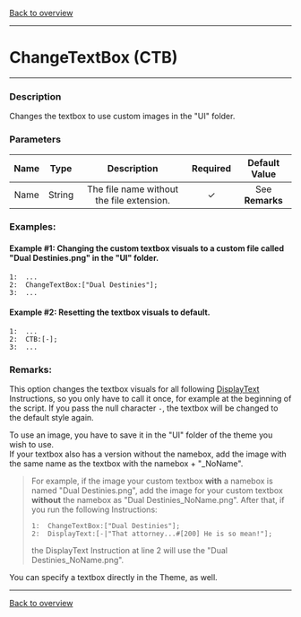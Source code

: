 [Back to overview](index.md)

---
# ChangeTextBox (CTB)

---

### Description
Changes the textbox to use custom images in the "UI" folder.

### Parameters

|Name|Type|Description|Required|Default Value|
|:---:|:---:|:---:|:---:|:---:|
|Name|String|The file name without the file extension.|✓|See **Remarks**|

### Examples:
#### Example #1: Changing the custom textbox visuals to a custom file called "Dual Destinies.png" in the "UI" folder.
```
1:  ...
2:  ChangeTextBox:["Dual Destinies"];
3:  ...
```

#### Example #2: Resetting the textbox visuals to default.
```
1:  ...
2:  CTB:[-];
3:  ...
```

### Remarks:
This option changes the textbox visuals for all following [DisplayText](DisplayText.md) Instructions, so you only have to call it once, for example at the beginning of the script. If you pass the null character `-`, the textbox will be changed to the default style again. 

To use an image, you have to save it in the "UI" folder of the theme you wish to use.  
If your textbox also has a version without the namebox, add the image with the same name as the textbox with the namebox + "_NoName".
> For example, if the image your custom textbox **with** a namebox is named "Dual Destinies.png", add the image for your custom textbox **without** the namebox as "Dual Destinies_NoName.png". After that, if you run the following Instructions:
> ```
> 1:  ChangeTextBox:["Dual Destinies"];
> 2:  DisplayText:[-|"That attorney...#[200] He is so mean!"];
> ```
> the DisplayText Instruction at line 2 will use the "Dual Destinies_NoName.png".

You can specify a textbox directly in the Theme, as well.

---
[Back to overview](index.md)
